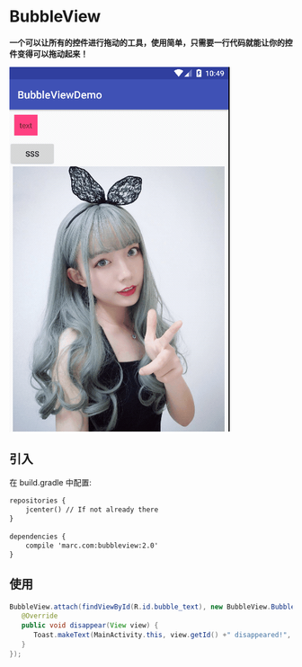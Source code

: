 # BubbleView

**一个可以让所有的控件进行拖动的工具，使用简单，只需要一行代码就能让你的控件变得可以拖动起来！**

![BuubleView](https://github.com/broderickwang/BubbleViewDemo/blob/master/screenshot/2017-09-08%2010.49.36.gif) 

## 引入

在 build.gradle 中配置:

```
repositories {
    jcenter() // If not already there
}

dependencies {
    compile 'marc.com:bubbleview:2.0'
}
```

## 使用

```Java
BubbleView.attach(findViewById(R.id.bubble_text), new BubbleView.BubbleDisappearListner() {
   @Override
   public void disappear(View view) {
      Toast.makeText(MainActivity.this, view.getId() +" disappeared!", Toast.LENGTH_SHORT).show();
   }
});
```
